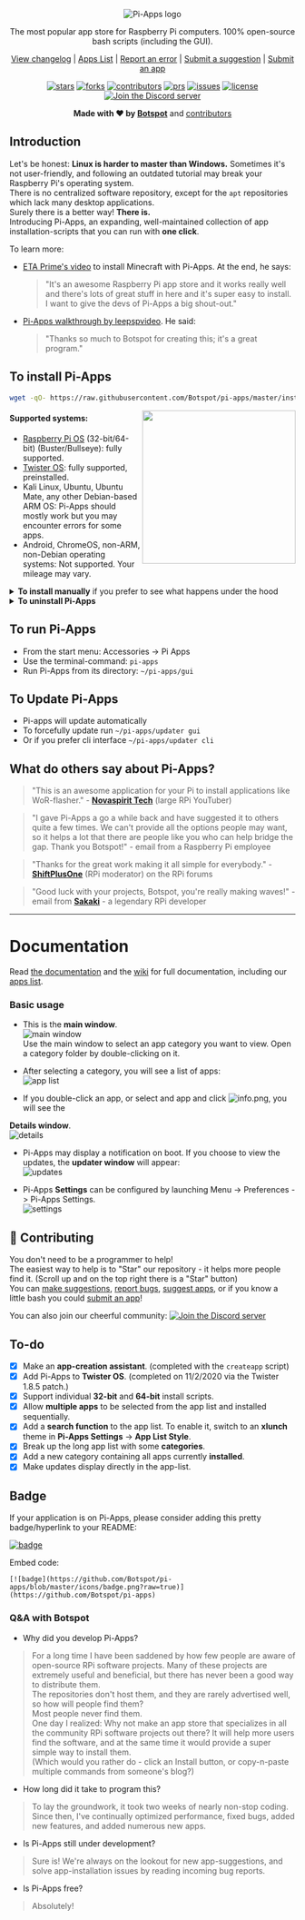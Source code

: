<p align="center">
    <img src="https://github.com/Botspot/pi-apps/blob/master/icons/proglogo.png?raw=true" alt="Pi-Apps logo">
</p>
<p align="center">The most popular app store for Raspberry Pi computers. 100% open-source bash scripts (including the GUI).
<p align="center">
  <a href="https://github.com/Botspot/pi-apps/blob/master/CHANGELOG.md">
    View changelog</a>
  |
  <a href="https://github.com/Botspot/pi-apps/wiki/Apps-List">
    Apps List</a>
  |
  <a href="https://github.com/Botspot/pi-apps/issues/new?template=bug-report.yml">
    Report an error</a>
  |
  <a href="https://github.com/Botspot/pi-apps/issues/new?template=suggestion.yml">
    Submit a suggestion</a>
  |
  <a href="https://github.com/Botspot/pi-apps/issues/new?template=app-request.yml">
    Submit an app</a>

<p align="center">
    <a href="https://github.com/Botspot/pi-apps/stargazers"><img src="https://img.shields.io/github/stars/Botspot/pi-apps" alt="stars"></a>
    <a href="https://github.com/Botspot/pi-apps/network/members"><img src="https://img.shields.io/github/forks/Botspot/pi-apps" alt="forks"></a>
    <a href="https://github.com/Botspot/pi-apps/graphs/contributors"><img src="https://img.shields.io/github/contributors/Botspot/pi-apps" alt="contributors"></a>
    <a href="https://github.com/Botspot/pi-apps/pulls"><img src="https://img.shields.io/github/issues-pr/Botspot/pi-apps" alt="prs"></a>
    <a href="https://github.com/Botspot/pi-apps/issues"><img src="https://img.shields.io/github/issues/Botspot/pi-apps" alt="issues"></a>
    <a href="https://github.com/Botspot/pi-apps/blob/master/COPYING"><img src="https://img.shields.io/github/license/Botspot/pi-apps" alt="license"></a>
    <a href="https://discord.gg/RXSTvaUvuu"><img src="https://img.shields.io/discord/770629697909424159.svg?color=7289da&label=Discord%20server&logo=discord" alt="Join the Discord server"></a>

<p align="center"><strong>Made with &#10084; by <a href="https://github.com/Botspot">Botspot</a></strong> and <a href="https://github.com/Botspot/pi-apps/graphs/contributors">contributors</a>

## Introduction
Let's be honest: **Linux is harder to master than Windows.** Sometimes it's not user-friendly, and following an outdated tutorial may break your Raspberry Pi's operating system.  
There is no centralized software repository, except for the `apt` repositories which lack many desktop applications.  
Surely there is a better way! **There is.**  
Introducing Pi-Apps, an expanding, well-maintained collection of app installation-scripts that you can run with **one click**.  

To learn more:
- [ETA Prime's video](https://www.youtube.com/watch?v=oqNWJ52DLes) to install Minecraft with Pi-Apps. At the end, he says:
  > "It's an awesome Raspberry Pi app store and it works really well and there's lots of great stuff in here and it's super easy to install. I want to give the devs of Pi-Apps a big shout-out."
- [Pi-Apps walkthrough by leepspvideo](https://www.youtube.com/watch?v=zxyWQ3FV98I). He said:
  > "Thanks so much to Botspot for creating this; it's a great program."

## To install Pi-Apps
```bash
wget -qO- https://raw.githubusercontent.com/Botspot/pi-apps/master/install | bash
```
<img src="icons/screenshots/main%20window.png?raw=true" align="right" height="270px"/>
    
#### Supported systems:

- [Raspberry Pi OS](https://www.raspberrypi.com/software/operating-systems/) (32-bit/64-bit) (Buster/Bullseye): fully supported.
- [Twister OS](https://twisteros.com/download.html): fully supported, preinstalled.
- Kali Linux, Ubuntu, Ubuntu Mate, any other Debian-based ARM OS: Pi-Apps should mostly work but you may encounter errors for some apps.
- Android, ChromeOS, non-ARM, non-Debian operating systems: Not supported. Your mileage may vary.

<details>
<summary><b>To install manually</b> if you prefer to see what happens under the hood</summary>
 
```
git clone https://github.com/Botspot/pi-apps
~/pi-apps/install
```
</details>

<details>
<summary><b>To uninstall Pi-Apps</b></summary>
This will not uninstall any apps that you installed through Pi-Apps.

```
~/pi-apps/uninstall
```
</details>

## To run Pi-Apps
- From the start menu: Accessories -> Pi Apps
- Use the terminal-command: `pi-apps`
- Run Pi-Apps from its directory: `~/pi-apps/gui`
## To Update Pi-Apps
- Pi-apps will update automatically
- To forcefully update run `~/pi-apps/updater gui`
- Or if you prefer cli interface `~/pi-apps/updater cli`

## What do others say about Pi-Apps?
> "This is an awesome application for your Pi to install applications like WoR-flasher." - **[Novaspirit Tech](https://youtu.be/9dO448vYv18?t=164)** (large RPi YouTuber)

> "I gave Pi-Apps a go a while back and have suggested it to others quite a few times.
> We can't provide all the options people may want, so it helps a lot that there are people like you who can help bridge the gap. Thank you Botspot!" - email from a Raspberry Pi employee

> "Thanks for the great work making it all simple for everybody." - [**ShiftPlusOne**](https://www.raspberrypi.org/forums/viewtopic.php?f=63&t=290329&p=1755860#p1755857) (RPi moderator) on the RPi forums

> "Good luck with your projects, Botspot, you're really making waves!" - email from **[Sakaki](https://github.com/sakaki-)** - a legendary RPi developer

<hr>

# Documentation

Read [the documentation](https://github.com/Botspot/pi-apps/blob/master/DOCUMENTATION.md) and the [wiki](https://github.com/Botspot/pi-apps/wiki) for full documentation, including our [apps list](https://github.com/Botspot/pi-apps/wiki/Apps-List).

### Basic usage
- This is the **main window**.  
![main window](icons/screenshots/main%20window.png?raw=true)  
Use the main window to select an app category you want to view. Open a category folder by double-clicking on it.  

- After selecting a category, you will see a list of apps:  
![app list](icons/screenshots/app%20list.png?raw=true)  

- If you double-click an app, or select and app and click ![info.png](https://raw.githubusercontent.com/Botspot/pi-apps/master/icons/info.png), you will see the 

**Details window**.  
![details](icons/screenshots/details%20window.png?raw=true)  

- Pi-Apps may display a notification on boot. If you choose to view the updates, the **updater window** will appear:  
![updates](icons/screenshots/updates%20available.png?raw=true)  

- Pi-Apps **Settings** can be configured by launching Menu -> Preferences -> Pi-Apps Settings.  
![settings](icons/screenshots/settings.png?raw=true)  

## :raised_hands: Contributing
You don't need to be a programmer to help!  
The easiest way to help is to "Star" our repository - it helps more people find it. (Scroll up and on the top right there is a "Star" button)  
You can [make suggestions](https://github.com/Botspot/pi-apps/issues/new?template=suggestion.md), [report bugs](https://github.com/Botspot/pi-apps/issues/new?template=bug_report.md), [suggest apps](https://github.com/Botspot/pi-apps/issues/new?template=app-request.md), or if you know a little bash you could [submit an app](https://github.com/Botspot/pi-apps/wiki/Creating-an-app)!

You can also join our cheerful community: <a href="https://discord.gg/RXSTvaUvuu"><img src="https://img.shields.io/discord/770629697909424159.svg?color=7289da&label=Discord%20server&logo=discord" alt="Join the Discord server"></a>

## To-do

- [X] Make an **app-creation assistant**. (completed with the `createapp` script)  
- [X] Add Pi-Apps to **Twister OS**. (completed on 11/2/2020 via the Twister 1.8.5 patch.)  
- [X] Support individual **32-bit** and **64-bit** install scripts.  
- [X] Allow **multiple apps** to be selected from the app list and installed sequentially.  
- [X] Add a **search function** to the app list. To enable it, switch to an **xlunch** theme in **Pi-Apps Settings** -> **App List Style**.
- [X] Break up the long app list with some **categories**.  
- [X] Add a new category containing all apps currently **installed**.
- [X] Make updates display directly in the app-list.

## Badge
If your application is on Pi-Apps, please consider adding this pretty badge/hyperlink to your README:  

[![badge](https://github.com/Botspot/pi-apps/blob/master/icons/badge.png?raw=true)](https://github.com/Botspot/pi-apps)  

Embed code:  
```
[![badge](https://github.com/Botspot/pi-apps/blob/master/icons/badge.png?raw=true)](https://github.com/Botspot/pi-apps)  
```

### Q&A with Botspot
 - Why did you develop Pi-Apps?  
> For a long time I have been saddened by how few people are aware of open-source RPi software projects. Many of these projects are extremely useful and beneficial, but there has never been a good way to distribute them.  
> The repositories don't host them, and they are rarely advertised well, so how will people find them?  
> Most people never find them.  
> One day I realized: Why not make an app store that specializes in all the community RPi software projects out there? It will help more users find the software, and at the same time it would provide a super simple way to install them.  
> (Which would you rather do - click an Install button, or copy-n-paste multiple commands from someone's blog?)

 - How long did it take to program this?  
> To lay the groundwork, it took two weeks of nearly non-stop coding. Since then, I've continually optimized performance, fixed bugs, added new features, and added numerous new apps.

 - Is Pi-Apps still under development?
> Sure is! We're always on the lookout for new app-suggestions, and solve app-installation issues by reading incoming bug reports.

 - Is Pi-Apps free?
> Absolutely!

